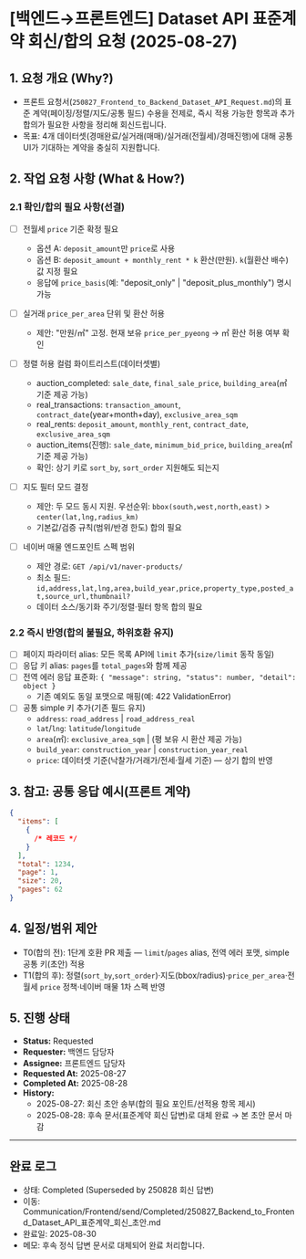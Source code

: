 # [백엔드→프론트엔드] Dataset API 표준계약 회신/합의 요청 (2025-08-27)

## 1. 요청 개요 (Why?)

- 프론트 요청서(`250827_Frontend_to_Backend_Dataset_API_Request.md`)의 표준 계약(페이징/정렬/지도/공통 필드) 수용을 전제로, 즉시 적용 가능한 항목과 추가 합의가 필요한 사항을 정리해 회신드립니다.
- 목표: 4개 데이터셋(경매완료/실거래(매매)/실거래(전월세)/경매진행)에 대해 공통 UI가 기대하는 계약을 충실히 지원합니다.

## 2. 작업 요청 사항 (What & How?)

### 2.1 확인/합의 필요 사항(선결)

- [ ] 전월세 `price` 기준 확정 필요

  - 옵션 A: `deposit_amount`만 `price`로 사용
  - 옵션 B: `deposit_amount + monthly_rent * k` 환산(만원). `k`(월환산 배수) 값 지정 필요
  - 응답에 `price_basis`(예: "deposit_only" | "deposit_plus_monthly") 명시 가능

- [ ] 실거래 `price_per_area` 단위 및 환산 허용

  - 제안: "만원/㎡" 고정. 현재 보유 `price_per_pyeong` → ㎡ 환산 허용 여부 확인

- [ ] 정렬 허용 컬럼 화이트리스트(데이터셋별)

  - auction_completed: `sale_date`, `final_sale_price`, `building_area`(㎡ 기준 제공 가능)
  - real_transactions: `transaction_amount`, `contract_date`(year+month+day), `exclusive_area_sqm`
  - real_rents: `deposit_amount`, `monthly_rent`, `contract_date`, `exclusive_area_sqm`
  - auction_items(진행): `sale_date`, `minimum_bid_price`, `building_area`(㎡ 기준 제공 가능)
  - 확인: 상기 키로 `sort_by`, `sort_order` 지원해도 되는지

- [ ] 지도 필터 모드 결정

  - 제안: 두 모드 동시 지원. 우선순위: `bbox(south,west,north,east)` > `center(lat,lng,radius_km)`
  - 기본값/검증 규칙(범위/반경 한도) 합의 필요

- [ ] 네이버 매물 엔드포인트 스펙 범위
  - 제안 경로: `GET /api/v1/naver-products/`
  - 최소 필드: `id,address,lat,lng,area,build_year,price,property_type,posted_at,source_url,thumbnail?`
  - 데이터 소스/동기화 주기/정렬·필터 항목 합의 필요

### 2.2 즉시 반영(합의 불필요, 하위호환 유지)

- [ ] 페이지 파라미터 alias: 모든 목록 API에 `limit` 추가(`size/limit` 동작 동일)
- [ ] 응답 키 alias: `pages`를 `total_pages`와 함께 제공
- [ ] 전역 에러 응답 표준화: `{ "message": string, "status": number, "detail": object }`
  - 기존 예외도 동일 포맷으로 매핑(예: 422 ValidationError)
- [ ] 공통 simple 키 추가(기존 필드 유지)
  - `address`: `road_address` | `road_address_real`
  - `lat`/`lng`: `latitude`/`longitude`
  - `area`(㎡): `exclusive_area_sqm` | (평 보유 시 환산 제공 가능)
  - `build_year`: `construction_year` | `construction_year_real`
  - `price`: 데이터셋 기준(낙찰가/거래가/전세·월세 기준) — 상기 합의 반영

## 3. 참고: 공통 응답 예시(프론트 계약)

```json
{
  "items": [
    {
      /* 레코드 */
    }
  ],
  "total": 1234,
  "page": 1,
  "size": 20,
  "pages": 62
}
```

## 4. 일정/범위 제안

- T0(합의 전): 1단계 호환 PR 제출 — `limit`/`pages` alias, 전역 에러 포맷, simple 공통 키(초안) 적용
- T1(합의 후): 정렬(`sort_by`,`sort_order`)·지도(bbox/radius)·`price_per_area`·전월세 `price` 정책·네이버 매물 1차 스펙 반영

## 5. 진행 상태

- **Status:** Requested
- **Requester:** 백엔드 담당자
- **Assignee:** 프론트엔드 담당자
- **Requested At:** 2025-08-27
- **Completed At:** 2025-08-28
- **History:**
  - 2025-08-27: 회신 초안 송부(합의 필요 포인트/선적용 항목 제시)
  - 2025-08-28: 후속 문서(표준계약 회신 답변)로 대체 완료 → 본 초안 문서 마감

---

## 완료 로그

- 상태: Completed (Superseded by 250828 회신 답변)
- 이동: Communication/Frontend/send/Completed/250827_Backend_to_Frontend_Dataset_API_표준계약_회신_초안.md
- 완료일: 2025-08-30
- 메모: 후속 정식 답변 문서로 대체되어 완료 처리합니다.
